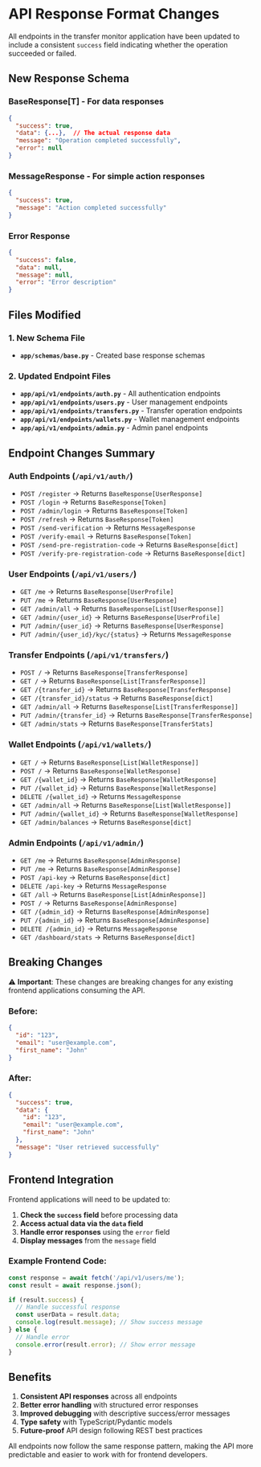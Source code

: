 # API Response Format Changes

All endpoints in the transfer monitor application have been updated to include a consistent `success` field indicating whether the operation succeeded or failed.

## New Response Schema

### BaseResponse[T] - For data responses
```json
{
  "success": true,
  "data": {...},  // The actual response data
  "message": "Operation completed successfully",
  "error": null
}
```

### MessageResponse - For simple action responses
```json
{
  "success": true,
  "message": "Action completed successfully"
}
```

### Error Response
```json
{
  "success": false,
  "data": null,
  "message": null,  
  "error": "Error description"
}
```

## Files Modified

### 1. New Schema File
- **`app/schemas/base.py`** - Created base response schemas

### 2. Updated Endpoint Files
- **`app/api/v1/endpoints/auth.py`** - All authentication endpoints
- **`app/api/v1/endpoints/users.py`** - User management endpoints  
- **`app/api/v1/endpoints/transfers.py`** - Transfer operation endpoints
- **`app/api/v1/endpoints/wallets.py`** - Wallet management endpoints
- **`app/api/v1/endpoints/admin.py`** - Admin panel endpoints

## Endpoint Changes Summary

### Auth Endpoints (`/api/v1/auth/`)
- `POST /register` → Returns `BaseResponse[UserResponse]`
- `POST /login` → Returns `BaseResponse[Token]`
- `POST /admin/login` → Returns `BaseResponse[Token]`
- `POST /refresh` → Returns `BaseResponse[Token]`
- `POST /send-verification` → Returns `MessageResponse`
- `POST /verify-email` → Returns `BaseResponse[Token]`
- `POST /send-pre-registration-code` → Returns `BaseResponse[dict]`
- `POST /verify-pre-registration-code` → Returns `BaseResponse[dict]`

### User Endpoints (`/api/v1/users/`)
- `GET /me` → Returns `BaseResponse[UserProfile]`
- `PUT /me` → Returns `BaseResponse[UserResponse]`
- `GET /admin/all` → Returns `BaseResponse[List[UserResponse]]`
- `GET /admin/{user_id}` → Returns `BaseResponse[UserProfile]`
- `PUT /admin/{user_id}` → Returns `BaseResponse[UserResponse]`
- `PUT /admin/{user_id}/kyc/{status}` → Returns `MessageResponse`

### Transfer Endpoints (`/api/v1/transfers/`)
- `POST /` → Returns `BaseResponse[TransferResponse]`
- `GET /` → Returns `BaseResponse[List[TransferResponse]]`
- `GET /{transfer_id}` → Returns `BaseResponse[TransferResponse]`
- `GET /{transfer_id}/status` → Returns `BaseResponse[dict]`
- `GET /admin/all` → Returns `BaseResponse[List[TransferResponse]]`
- `PUT /admin/{transfer_id}` → Returns `BaseResponse[TransferResponse]`
- `GET /admin/stats` → Returns `BaseResponse[TransferStats]`

### Wallet Endpoints (`/api/v1/wallets/`)
- `GET /` → Returns `BaseResponse[List[WalletResponse]]`
- `POST /` → Returns `BaseResponse[WalletResponse]`
- `GET /{wallet_id}` → Returns `BaseResponse[WalletResponse]`
- `PUT /{wallet_id}` → Returns `BaseResponse[WalletResponse]`
- `DELETE /{wallet_id}` → Returns `MessageResponse`
- `GET /admin/all` → Returns `BaseResponse[List[WalletResponse]]`
- `PUT /admin/{wallet_id}` → Returns `BaseResponse[WalletResponse]`
- `GET /admin/balances` → Returns `BaseResponse[dict]`

### Admin Endpoints (`/api/v1/admin/`)
- `GET /me` → Returns `BaseResponse[AdminResponse]`
- `PUT /me` → Returns `BaseResponse[AdminResponse]`
- `POST /api-key` → Returns `BaseResponse[dict]`
- `DELETE /api-key` → Returns `MessageResponse`
- `GET /all` → Returns `BaseResponse[List[AdminResponse]]`
- `POST /` → Returns `BaseResponse[AdminResponse]`
- `GET /{admin_id}` → Returns `BaseResponse[AdminResponse]`
- `PUT /{admin_id}` → Returns `BaseResponse[AdminResponse]`
- `DELETE /{admin_id}` → Returns `MessageResponse`
- `GET /dashboard/stats` → Returns `BaseResponse[dict]`

## Breaking Changes

⚠️ **Important**: These changes are breaking changes for any existing frontend applications consuming the API.

### Before:
```json
{
  "id": "123",
  "email": "user@example.com",
  "first_name": "John"
}
```

### After:
```json
{
  "success": true,
  "data": {
    "id": "123", 
    "email": "user@example.com",
    "first_name": "John"
  },
  "message": "User retrieved successfully"
}
```

## Frontend Integration

Frontend applications will need to be updated to:

1. **Check the `success` field** before processing data
2. **Access actual data via the `data` field**
3. **Handle error responses** using the `error` field
4. **Display messages** from the `message` field

### Example Frontend Code:
```javascript
const response = await fetch('/api/v1/users/me');
const result = await response.json();

if (result.success) {
  // Handle successful response
  const userData = result.data;
  console.log(result.message); // Show success message
} else {
  // Handle error
  console.error(result.error); // Show error message
}
```

## Benefits

1. **Consistent API responses** across all endpoints
2. **Better error handling** with structured error responses
3. **Improved debugging** with descriptive success/error messages
4. **Type safety** with TypeScript/Pydantic models
5. **Future-proof** API design following REST best practices

All endpoints now follow the same response pattern, making the API more predictable and easier to work with for frontend developers.